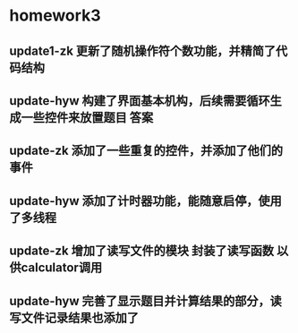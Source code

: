 # homework3
## update1-zk 更新了随机操作符个数功能，并精简了代码结构
## update-hyw 构建了界面基本机构，后续需要循环生成一些控件来放置题目 答案
## update-zk 添加了一些重复的控件，并添加了他们的事件
## update-hyw 添加了计时器功能，能随意启停，使用了多线程
## update-zk 增加了读写文件的模块 封装了读写函数 以供calculator调用
## update-hyw 完善了显示题目并计算结果的部分，读写文件记录结果也添加了
